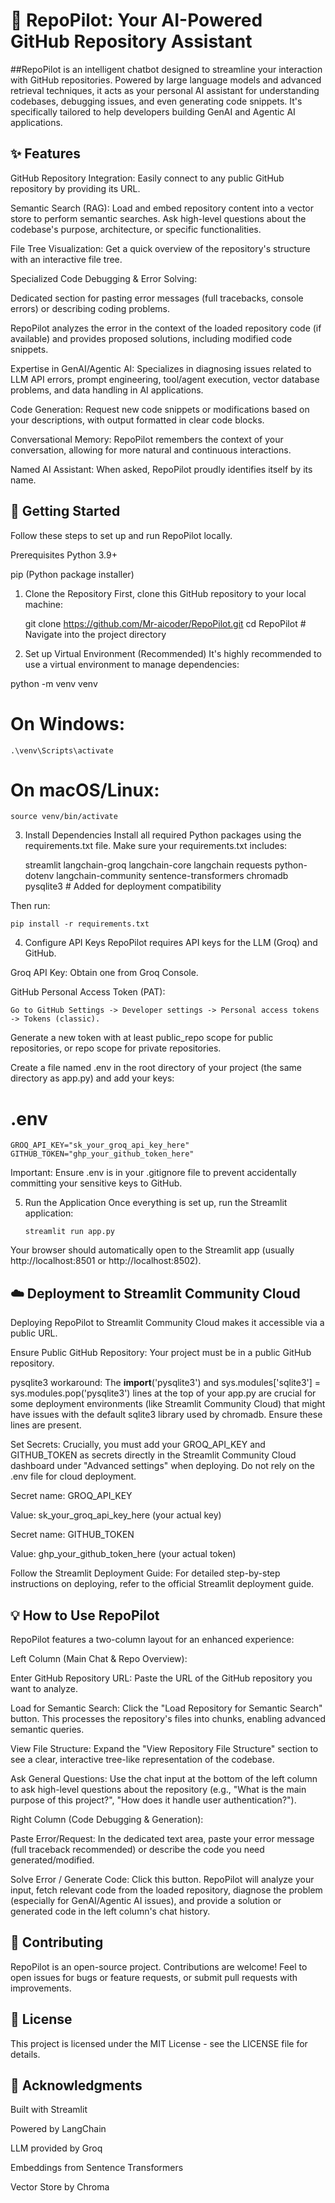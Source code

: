 
# 🤖 RepoPilot: Your AI-Powered GitHub Repository Assistant

##RepoPilot is an intelligent chatbot designed to streamline your interaction with GitHub repositories. Powered by large language models and advanced retrieval techniques, it acts as your personal AI assistant for understanding codebases, debugging issues, and even generating code snippets. It's specifically tailored to help developers building GenAI and Agentic AI applications.

## ✨ Features
GitHub Repository Integration: Easily connect to any public GitHub repository by providing its URL.

Semantic Search (RAG): Load and embed repository content into a vector store to perform semantic searches. Ask high-level questions about the codebase's purpose, architecture, or specific functionalities.

File Tree Visualization: Get a quick overview of the repository's structure with an interactive file tree.

Specialized Code Debugging & Error Solving:

Dedicated section for pasting error messages (full tracebacks, console errors) or describing coding problems.

RepoPilot analyzes the error in the context of the loaded repository code (if available) and provides proposed solutions, including modified code snippets.

Expertise in GenAI/Agentic AI: Specializes in diagnosing issues related to LLM API errors, prompt engineering, tool/agent execution, vector database problems, and data handling in AI applications.

Code Generation: Request new code snippets or modifications based on your descriptions, with output formatted in clear code blocks.

Conversational Memory: RepoPilot remembers the context of your conversation, allowing for more natural and continuous interactions.

Named AI Assistant: When asked, RepoPilot proudly identifies itself by its name.

## 🚀 Getting Started
Follow these steps to set up and run RepoPilot locally.

Prerequisites
Python 3.9+

pip (Python package installer)

1. Clone the Repository
First, clone this GitHub repository to your local machine:

    git clone https://github.com/Mr-aicoder/RepoPilot.git
    cd RepoPilot # Navigate into the project directory

2. Set up Virtual Environment (Recommended)
It's highly recommended to use a virtual environment to manage dependencies:

python -m venv venv
# On Windows:
    .\venv\Scripts\activate
# On macOS/Linux:
    source venv/bin/activate

3. Install Dependencies
Install all required Python packages using the requirements.txt file. Make sure your requirements.txt includes:

    streamlit
    langchain-groq
    langchain-core
    langchain
    requests
    python-dotenv
    langchain-community
    sentence-transformers
    chromadb
    pysqlite3 # Added for deployment compatibility

Then run:

    pip install -r requirements.txt

4. Configure API Keys
RepoPilot requires API keys for the LLM (Groq) and GitHub.

Groq API Key: Obtain one from Groq Console.

GitHub Personal Access Token (PAT):

    Go to GitHub Settings -> Developer settings -> Personal access tokens -> Tokens (classic).

Generate a new token with at least public_repo scope for public repositories, or repo scope for private repositories.

Create a file named .env in the root directory of your project (the same directory as app.py) and add your keys:

# .env
    GROQ_API_KEY="sk_your_groq_api_key_here"
    GITHUB_TOKEN="ghp_your_github_token_here"

Important: Ensure .env is in your .gitignore file to prevent accidentally committing your sensitive keys to GitHub.

5. Run the Application
Once everything is set up, run the Streamlit application:

       streamlit run app.py

Your browser should automatically open to the Streamlit app (usually http://localhost:8501 or http://localhost:8502).

## ☁️ Deployment to Streamlit Community Cloud
Deploying RepoPilot to Streamlit Community Cloud makes it accessible via a public URL.

Ensure Public GitHub Repository: Your project must be in a public GitHub repository.

pysqlite3 workaround: The __import__('pysqlite3') and sys.modules['sqlite3'] = sys.modules.pop('pysqlite3') lines at the top of your app.py are crucial for some deployment environments (like Streamlit Community Cloud) that might have issues with the default sqlite3 library used by chromadb. Ensure these lines are present.

Set Secrets: Crucially, you must add your GROQ_API_KEY and GITHUB_TOKEN as secrets directly in the Streamlit Community Cloud dashboard under "Advanced settings" when deploying. Do not rely on the .env file for cloud deployment.

Secret name: GROQ_API_KEY

Value: sk_your_groq_api_key_here (your actual key)

Secret name: GITHUB_TOKEN

Value: ghp_your_github_token_here (your actual token)

Follow the Streamlit Deployment Guide: For detailed step-by-step instructions on deploying, refer to the official Streamlit deployment guide.

## 💡 How to Use RepoPilot
RepoPilot features a two-column layout for an enhanced experience:

Left Column (Main Chat & Repo Overview):

Enter GitHub Repository URL: Paste the URL of the GitHub repository you want to analyze.

Load for Semantic Search: Click the "Load Repository for Semantic Search" button. This processes the repository's files into chunks, enabling advanced semantic queries.

View File Structure: Expand the "View Repository File Structure" section to see a clear, interactive tree-like representation of the codebase.

Ask General Questions: Use the chat input at the bottom of the left column to ask high-level questions about the repository (e.g., "What is the main purpose of this project?", "How does it handle user authentication?").

Right Column (Code Debugging & Generation):

Paste Error/Request: In the dedicated text area, paste your error message (full traceback recommended) or describe the code you need generated/modified.

Solve Error / Generate Code: Click this button. RepoPilot will analyze your input, fetch relevant code from the loaded repository, diagnose the problem (especially for GenAI/Agentic AI issues), and provide a solution or generated code in the left column's chat history.

## 🤝 Contributing
RepoPilot is an open-source project. Contributions are welcome! Feel to open issues for bugs or feature requests, or submit pull requests with improvements.

## 📄 License
This project is licensed under the MIT License - see the LICENSE file for details.

## 🙏 Acknowledgments
Built with Streamlit

Powered by LangChain

LLM provided by Groq

Embeddings from Sentence Transformers

Vector Store by Chroma

